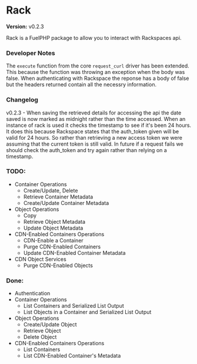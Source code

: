 Rack
====

**Version:** v0.2.3

Rack is a FuelPHP package to allow you to interact with Rackspaces api.

### Developer Notes

The `execute` function from the core `request_curl` driver has been extended.  This because the function was throwing an exception when the body was false.  When authenticating with Rackspace the reponse has a body of false but the headers returned contain all the necessry information.

### Changelog
v0.2.3 - When saving the retrieved details for accessing the api the date saved is now marked as midnight rather than the time accessed.  When an instance of rack is used it checks the timestamp to see if it's been 24 hours.  It does this because Rackspace states that the auth_token given will be valid for 24 hours.  So rather than retrieving a new access token we were assuming that the current token is still valid.  In future if a request fails we should check the auth_token and try again rather than relying on a timestamp.

### TODO:
* Container Operations
	*	Create/Update, Delete
	* Retrieve Container Metadata
	* Create/Update Container Metadata
* Object Operations
	* Copy
	* Retrieve Object Metadata
	* Update Object Metadata
* CDN-Enabled Containers Operations
	* CDN-Enable a Container
	* Purge CDN-Enabled Containers
	* Update CDN-Enabled Container Metadata
* CDN Object Services
	* Purge CDN-Enabled Objects

### Done:
* Authentication
* Container Operations
	*	List Containers and Serialized List Output
	* List Objects in a Container and Serialized List Output
* Object Operations
	* Create/Update Object
	* Retrieve Object
	* Delete Object
* CDN-Enabled Containers Operations
	* List Containers
	* List CDN-Enabled Container's Metadata

